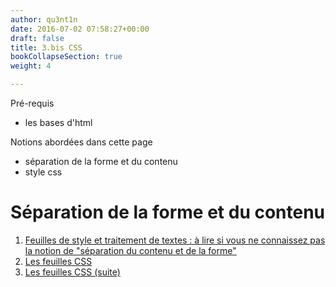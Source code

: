 ```yaml
---
author: qu3nt1n
date: 2016-07-02 07:58:27+00:00
draft: false
title: 3.bis CSS
bookCollapseSection: true
weight: 4

---
```




Pré-requis



* les bases d'html

Notions abordées dans cette page



* séparation de la forme et du contenu
* style css







# Séparation de la forme et du contenu





1. [Feuilles de style et traitement de textes : à lire si vous ne connaissez pas la notion de "séparation du contenu et de la forme"](/docs/isn/isn-travaux-pratiques/3-bis-css/3b-1-separation-contenu-forme)
2. [Les feuilles CSS](/docs/isn/isn-travaux-pratiques/3-bis-css/3b-2)
3. [Les feuilles CSS (suite)](/docs/isn/isn-travaux-pratiques/3-bis-css/3b-3-css-suite)

